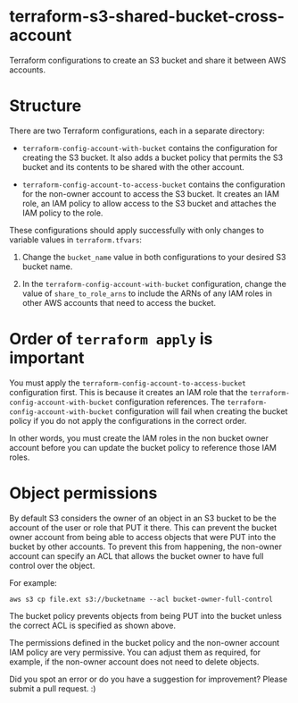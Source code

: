 # terraform-s3-shared-bucket-cross-account
Terraform configurations to create an S3 bucket and share it between AWS accounts.

# Structure

There are two Terraform configurations, each in a separate directory:

* `terraform-config-account-with-bucket` contains the configuration for creating the S3 bucket. It also adds a bucket policy that permits the S3 bucket and its contents to be shared with the other account.

* `terraform-config-account-to-access-bucket` contains the configuration for the non-owner account to access the S3 bucket. It creates an IAM role, an IAM policy to allow access to the S3 bucket and attaches the IAM policy to the role.

These configurations should apply successfully with only changes to variable values in `terraform.tfvars`:

1. Change the `bucket_name` value in both configurations to your desired S3 bucket name.

2. In the `terraform-config-account-with-bucket` configuration, change the value of `share_to_role_arns` to include the ARNs of any IAM roles in other AWS accounts that need to access the bucket.

# Order of `terraform apply` is important

You must apply the `terraform-config-account-to-access-bucket` configuration first. This is because it creates an IAM role that the `terraform-config-account-with-bucket` configuration references. The `terraform-config-account-with-bucket` configuration will fail when creating the bucket policy if you do not apply the configurations in the correct order.

In other words, you must create the IAM roles in the non bucket owner account before you can update the bucket policy to reference those IAM roles.

# Object permissions

By default S3 considers the owner of an object in an S3 bucket to be the account of the user or role that PUT it there. This can prevent the bucket owner account from being able to access objects that were PUT into the bucket by other accounts. To prevent this from happening, the non-owner account can specify an ACL that allows the bucket owner to have full control over the object.

For example:
```
aws s3 cp file.ext s3://bucketname --acl bucket-owner-full-control
```

The bucket policy prevents objects from being PUT into the bucket unless the correct ACL is specified as shown above.

The permissions defined in the bucket policy and the non-owner account IAM policy are very permissive. You can adjust them as required, for example, if the non-owner account does not need to delete objects.

Did you spot an error or do you have a suggestion for improvement? Please submit a pull request. :)
